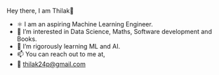 Hey there, I am Thilak👋
- ⚛️ I am an aspiring Machine Learning Engineer. 
- 👀 I’m interested in Data Science, Maths, Software development and Books.
- 🌱 I’m rigorously learning ML and AI.
- 📫 You can reach out to me at,
- 📧 thilak24p@gmail.com


